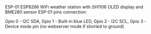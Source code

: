 ESP-01 ESP8266 WiFi weather station with SH1106 OLED display and BME280 sensor
ESP-01 pins connection:

Gpio 0 - I2C SDA,
Gpio 1 - Built-in blue LED,
Gpio 2 - I2C SCL,
Gpio 3 - Device mode pin (no webserver mode if shorted to ground)
